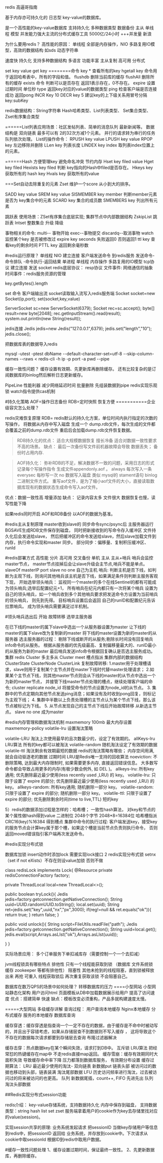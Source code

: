 redis 高逼哥指南

基于内存亦可持久化的 日志型 key-value的数据库。

是一个高性能的key-value数据库 支持持久化 多种数据类型 数据备份 主从 单线程 模型 并发能力强大主流的分布式缓存工具 5000亿/24小时 +++并发量 新浪

为什么要用redis？ 高性能的原因： 单线程 全部是内存操作，NIO 多路复用IO模型，高效的数据结构 如sds 动态字符串

速度快 持久化 支持多种数据结构 多语言 功能丰富 主从复制 高可用 分布式

set key value
get key ========命令
key * 查看所有的key hgetall key 命令用于返回哈希表中，所有的字段和值。
 flushdb 删除当前库的缓存 
 flushAll 删除所有的缓存 
 exists 命令 判断可以是否存在 返回1表示存在，0不存在。
  expire 设置过期时间 单位秒 type 返回key对应的value的数据类型 
  ping 检查客户端是否连接成功 返回pong 
  INCR Key 10 
  DECR key 5 建议key的上下级关系用冒号分隔 key:subKey

redis数据结构：String字符串 Hash哈希类型、List列表类型、 Set集合类型、 Zset有序集合类型

======List列表应用场景：社区发帖列表、简单的消息队列 最新新闻等。 数据结构是 双向链表 最多可以有 2的32次方减1个元素。 并行的请求转为串行的任务队列依次处理。 
List的操作命令： RPUSH key value LPUSH key value RPOP key 左边移除并删除 LLen key 列表长度 LINDEX key index 取列表index位置上的元素。

======Hash 方便管理key 避免命名冲突 节约内存 Hset key filed value Hget key filed Hexists key filed 判断 key指向的Hash中filed是否存在。 Hkeys key 获取所有的 hash key Hvals key 获取所有的value

===Set自动去除重复的元素 Zset 维护一个score 从小到大的排序。

SADD key value SREM key value SISMEMBER key member 判断member元素是否为 key集合中的元素 SCARD key 集合的成员数 SMEMBERS key 列出所有元素

跳跃表 使用场景：ZSet有序集合底层实现; 集群节点中内部数据结构
ZskipList 跳跃表 Intset 整数集合 升级 降级

事物相关的命令: multi-- 事物开始 exec--事物提交 discardq--取消事物 watch 监控某个key 是否被修改过 expire key seconds 失败返回0 否则返回1 ttl key 查看key的剩余时间 PTTL key 返回剩余毫秒数

#redis运行原理？ 单线程 NIO 建立连接
客户端发送命令 到redis服务 发送命令-命令排队 -命令执行-返回结果 单进程 单线程 内存操作 多路复用的IO模型 tcp协议 建立连接 发送 socket redis底层协议： resp协议 文件事件: 网络通信的抽象 时间事件：redis服务资源的管理

key.getBytes().length

set 命令 客户端输出流
socket读取输入流写入redis服务端 Socket socket=new Socket(ip,port); set(socket,key,value)

ServerSocket sc=new ServerSocket(6379); Socket rec=sc.accept(); byte[] result=new byte[2048]; rec.getInputStream().read(result); system.out.println(new String(result));

jedis连接 Jedis jedis=new Jedis("127.0.0.1",6379); jedis.set("length","10"); jedis.close();

把数据库表的数据导入redis

mysql -utest -ptest dbName --default-character-set=utf-8 --skip-column-names --raws < redis-cli -h ip -p port -a pwd --pipe

缓存一致性问题？ 缓存设置有效期、先更新库再删除缓存。 还有比较复杂的是订阅数据库的binlog然后解析日志更新缓存。

PipeLine 性能利器 减少网络延迟时间 批量删除 先组装数据到pipe redis实现乐观锁 watch指令提供cas机制

#持久化策略 AOF=操作日志备份 RDB=定时快照 恢复方便 ===========企业级容灾怎么处理？

redis灾难恢复原理 RDB= redis默认的持久化方案，单位时间内执行指定的次数的写操作，
将数据从内存中写入磁盘 生成一个 dump.rdb文件，每次生成的文件都会覆盖之前的dump.rdb文件 
重启后会加载dump.rdb文件恢复数据。

>RDB持久化的优点： 适合大规模数据恢复 擅长冷备 适合对数据一致性要求不高的场景。
            缺点： 最后一次备份写文件前机器故障会导致 数据丢失； 备份时占用内存.

>AOF持久化： 弥补RDB的不足，解决数据不一致的问题，采用日志的形式记录每个写操作指令 生成文件appendonly.aof 。 
always 每次写入一条
everysec 每秒写一次 
no 数据写入磁盘 类似 mysql的 stament语句 binlog 二进制文件方式。
 重写aof文件，是为了缩小aof文件的大小，直接读取数据库现有的数据状态生成命令写入aof文件。

优点：数据一致性高 增量添加 缺点： 记录内容太多 文件很大 数据恢复也慢，读写性能下降

如果redis同时开启 AOF和RDB备份 以AOF的数据为基准。



#redis主从复制原理 
master收到slave的 同步命令sync/psync后 主服务器运行BGSAVE生成RDB文件保存到磁盘，
同时把新接收到的写命令存入缓冲区 文件持久化后会发送给slave，
然后把缓冲区的命令发送给slave，然后slave加载文件到内存，执行命令实现和master 同步。 
部分同步：偏移量、复制积压缓冲区、runId

#redis部署方式 高性能 分片 高可用 交叉备份 
单机 主从 主从+哨兵 哨兵会监控master节点，
master节点挂掉后会让slave升级会主节点,哨兵不能是单点。
 slaveOf masterIP port slave no one 自己为主机 
 哨兵: 判断主机是否下线，如判断为主观下线，则询问其他哨兵该主机是否下线，如果满足条件则判断主服务客观下现， 
 开始选举领头哨兵： 监视同一个master的多个在线Sentinel的都有可能成为领头哨兵;选举后配置纪元+1，
 所有哨兵在纪元内都只有一次将某个哨兵 设置为自己的领头哨兵，如一个哨兵收到多个其他哨兵要求把发送命令方设置为当前哨兵的领头哨兵，
 则先到先得。 目标哨兵设置后会返回 自己的runID和配置纪元告诉拉票哨兵。 成为领头哨兵需要满足过半机制。
 

#领头哨兵选出后 开始 故障转移 选举主服务器

在已下线的master的属下slave中选出一个从服务器设置为master
让下线的master的属下slave改为复制新的master
将下线的master设置为新的master的从服务器 选主服务器的过程：
剔除下线或断开的从服务;剔除长时间没有回复哨兵info命令的从服务。
根据从服务器的优先级最高、复制偏移量最大的、runID最小的从服务为新的master
最后哨兵发送info命令根据回复确认是否选主服务成功。
集群 redis Cluster 多主多从 Cluster meet 槽点指派 集群内部的数据结构ClusterState ClusterNode ClusterLink 复制故障转移: 1.master用于处理槽请求，slave则用于复制某个主节点并在master下线时代替master处理请求； 2.如果某个主节点下线，则其他master节点则会从下线的master的从节点中选出一个为新的master节点， 并接管下线master节点处理的槽点，继续处理客户端的命令; cluster replicate node_id 将接受命令的节点设置为node_id的从节点。 3. 集群中的节点定期向其他节点发送ping消息；如果没有及时收到pong回复，则标记为主观下线； 4. 集群中半数以上负责处理槽的主节点认为某个节点下线，那么该节点被标记为下线。 5. 从节点发现自己的主节点下线后开始故障转移 从新选主节点。 slave no one 成为master

#redis内存管理和数据淘汰机制 maxmemory 100mb 最大内存设置 maxmemory-policy volatile-lru 设置淘汰策略

volatile-LRU  淘汰上次使用最早的且次数最少的，设定了有效期的。
allKeys-lru  LRU算法  所有的key都可以被淘汰
volatile-random  随机淘汰设定了有效期的数据 
volatile-ttl   淘汰剩余有效期最短的数据
redis的淘汰策略有哪些； 内存空间用满, 就会自动驱逐老的数据 过期时间 LRU是Redis唯一支持的回收算法 noeviction: 不删除策略, 达到最大内存限制时, 如果需要更多内存, 直接返回错误信息。 大多数写命令都会导致占用更多的内存(有极少数会例外, 如 DEL )。 allkeys-lru: 所有key通用; 优先删除最近最少使用(less recently used ,LRU) 的 key。 volatile-lru: 只限于设置了 expire 的部分; 优先删除最近最少使用(less recently used ,LRU) 的 key。 allkeys-random: 所有key通用; 随机删除一部分 key。 volatile-random: 只限于设置了 expire 的部分; 随机删除一部分 key。 volatile-ttl: 只限于设置了 expire 的部分; 优先删除剩余时间(time to live,TTL) 短的key

5）redis的数据添加过程是怎样的：哈希槽； 一致性hash算法，
对key和节点的某个属性做hash得到value 二进制位 2048个字节 2048*8=16384位 
哈希槽指派 CRC16(key)%16384 得到槽点 
集群中命令的执行过程: 
客户端发送key，接受key的服务节点会计算key属于那个槽，如果这个槽是当前节点负责则执行命令，
 否则返回moved错误指引客户端再次发送命令。

#redis实现分布式锁

数据库加锁 insert动作时添加lock 需要实现lock接口
2 redis实现分布式锁 setnx （set if not eXists）不存在则设value加锁 否则不做

class redisLock implements Lock{ @Resource private redisConnectionFactory factory;

private ThreadLocal local=new ThreadLocal<>();

public boolean tryLock(){ 
Jedis jedis=factory.getconnection.getNativeConnection(); 
String uuid=UUID.randomUUID.toString(); local.set(uuid); 
String ret=jedis.set("key",uuid,"nx","px",3000); 
if(reg!=null && ret.equals("ok")){ return true; } return false; }

public void unlock(){ 
String script=FileUtils.readFile("path"); 
Jedis jedis=factory.getconnection.getNativeConnection(); 
String uuid=local.get();
 jedis.eval(script,Arrays.asLIst("ok"),Arrays.asLIst(uuid));

} }

实际场景应用： 多个订单服务下单扣减库存（需要控制一个一个去扣减）

jvm线程锁具有哪些特点 排他性 只有一个线程能获取到锁 （数据库 文件系统锁 缓存 zookeeper 等都有排他性） 阻塞性 其他未抢到的线程阻塞，直到锁被释放出来 再抢 可重入 线程获取锁后 再次重复获取该锁 不会阻塞自己。

数据库在数万QPS的场景中如何处理？ 转移数据库的压力 ====小型网站 小型网站静态化架构 用户访问html 页面模板从DB中加载数据展示给用户 提高了访问速度 优点：搭建简单 快速 缺点：模板改变必须重构，产品多就构建速度太慢。

=====大型网站 多级缓存详解 查询过程： 用户查询本地缓存 Nginx本地缓存 分布式缓存 服务的本地缓存 数据库查询

缓存穿透：缓存穿透是指查询一个一定不存在的数据，由于缓存是不命中时被动写的，并且出于容错考虑，如果从存储层查不到数据则不写入缓存 ，
这将导致这个不存在的数据每次请求都要到存储层去查询 布隆过滤器解决 

缓存击穿：热点数据key在某个瞬间失效，请求打到DB中。 互斥锁   LRU算法 把经常怼的热键缓存在map中 不走redis直接map返回。
缓存雪崩：缓存有效期同时大面积失效 导致缓存命中率下降 压力都落到数据库服务， 有效期分布设置
缓存过期算法： LRU 最近最少使用的淘汰- 双向链表 新数据put 链表头部 被访问过的数据也移动到头部，链表装满 淘汰尾部数据 LFU 历史访问频率进行淘汰，过去被访问过的将来被访问的也更高。 队列 新数据尾插，count++, FIFO 先进先出 队列 淘汰头部数据



##Redis实现分布式session功能

redis介绍：  key-value存储系统，支持数据持久化 内存中保存到磁盘，
支持数据类型：string hash list set zset 
服务端拿着用户的cookie作为key去存储里找对应的value(session)。

实现session共享的原理: 业务系统发起请求 把sessionID 当做key存储用户等信息到redis中，把sessionID 返回给
业务系统，并存放到cookie中。下次请求从cookie中取sessionId 根据ID到redis中取用户数据。

#缓存一致性问题处理
1、缓存设置过期时间，保证最终一致性。
2、先更新数据库，再删除缓存。